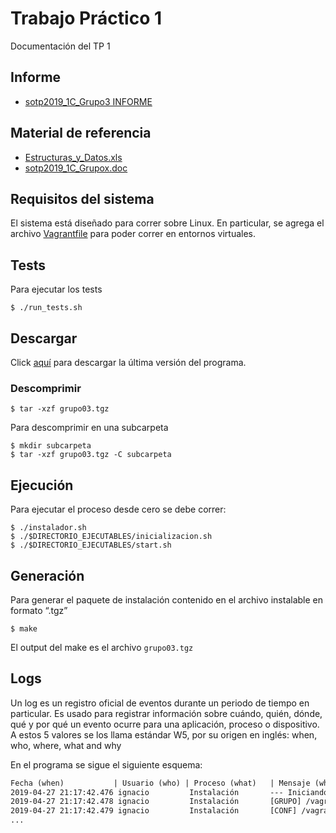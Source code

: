 # Trabajo Práctico 1
Documentación del TP 1

## Informe
* [sotp2019_1C_Grupo3 INFORME](https://docs.google.com/document/d/17fwBOCXZRLtW0UiFKPMIN38buXLxz6Wy7q4qGKFwdN8/edit?usp=sharing)

## Material de referencia
* [Estructuras_y_Datos.xls](https://drive.google.com/file/d/0BxKJAFKQWp8US1pDMFdZRi1TM3JvSmZMSUFYTDBwWjRDMjQw/view?usp=sharing)
* [sotp2019_1C_Grupox.doc](https://drive.google.com/file/d/0BxKJAFKQWp8UaHZHVmdIR2gyLVI5dkV5ZzlQLURxYU5EYnRF/view?usp=sharing)

## Requisitos del sistema
El sistema está diseñado para correr sobre Linux.
En particular, se agrega el archivo [Vagrantfile](../Vagrantfile) para poder correr en entornos virtuales.

## Tests
Para ejecutar los tests

    $ ./run_tests.sh

## Descargar 
Click [aquí](tp1/download/grupo03.tgz) para descargar la última versión del programa.

### Descomprimir

    $ tar -xzf grupo03.tgz

Para descomprimir en una subcarpeta

    $ mkdir subcarpeta
    $ tar -xzf grupo03.tgz -C subcarpeta

## Ejecución
Para ejecutar el proceso desde cero se debe correr:

    $ ./instalador.sh
    $ ./$DIRECTORIO_EJECUTABLES/inicializacion.sh
    $ ./$DIRECTORIO_EJECUTABLES/start.sh


## Generación
Para generar el paquete de instalación contenido en el archivo instalable en formato “.tgz”

    $ make

El output del make es el archivo `grupo03.tgz`

## Logs
Un log es un registro oficial de eventos durante un periodo de tiempo en particular. 
Es usado para registrar información sobre cuándo, quién, dónde, qué y por qué un evento ocurre para una aplicación, proceso o dispositivo. 
A estos 5 valores se los llama estándar W5, por su origen en inglés: when, who, where, what and why

En el programa se sigue el siguiente esquema:

```txt
Fecha (when)           | Usuario (who) | Proceso (what)   | Mensaje (why & where)
2019-04-27 21:17:42.476 ignacio         Instalación       --- Iniciando instalación ---
2019-04-27 21:17:42.478 ignacio         Instalación       [GRUPO] /vagrant/tp1/nacho/grupo3
2019-04-27 21:17:42.479 ignacio         Instalación       [CONF] /vagrant/tp1/nacho/grupo3/conf
...

```
